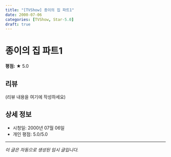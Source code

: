 ```yaml
---
title: "[TVShow] 종이의 집 파트1"
date: 2000-07-06
categories: [TVShow, Star-5.0]
draft: true
---
```


# 종이의 집 파트1

**평점:** ★ 5.0

## 리뷰

(리뷰 내용을 여기에 작성하세요)

## 상세 정보

- 시청일: 2000년 07월 06일
- 개인 평점: 5.0/5.0

---

*이 글은 자동으로 생성된 임시 글입니다.*
